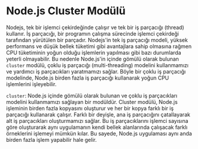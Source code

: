# Node.js Cluster Modülü

Nodejs, tek bir işlemci çekirdeğinde çalışır ve tek bir iş parçacığı (thread) kullanır. İş parçacığı, bir programın çalışma 
sürecinde işlemci çekirdeği tarafından yürütülen bir parçadır. Nodejs'in tek iş parçacığı modeli, yüksek performans ve 
düşük bellek tüketimi gibi avantajlara sahip olmasına rağmen CPU tüketiminin yoğun olduğu işlemlerin yapılması gibi 
bazı durumlarda yeterli olmayabilir. Bu nedenle Node.js'in içinde gömülü olarak bulunan `cluster` modülü, çoklu iş parçacığı 
(multi-threading) modelini kullanmamızı ve yardımcı iş parçacıkları yaratmamızı sağlar. Böyle bir çoklu iş parçacığı modelinde, 
Node.js birden fazla iş parçacığı kullanarak yoğun CPU işlemlerini işleyebilir.

`cluster`: Node.js içinde gömülü olarak bulunan ve çoklu iş parçacıkları modelini kullanmamızı sağlayan bir modüldür.
Cluster modülü, Node.js işleminin birden fazla kopyasını oluşturur ve her bir kopya farklı bir iş parçacığı kullanarak çalışır. 
Farklı bir deyişle, ana iş parçacığını çatallayarak alt iş parçacıkları oluşturmamızı sağlar. Bu iş parçacıklarını işlemci 
sayısına göre oluşturarak aynı uygulamanın kendi bellek alanlarında çalışacak farklı örneklerini işlemeyi mümkün kılar. 
Bu sayede, Node.js uygulaması aynı anda birden fazla işlem yapabilir hale gelir.
